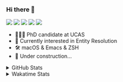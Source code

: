 ### Hi there 👋

[![](https://img.shields.io/badge/-Email-325180?logo=maildotru&logoColor=white&style=flat-square)](mailto:hi@wang.tianshu.me)
[![](https://img.shields.io/badge/-GitHub-black?logo=GitHub&style=flat-square)](https://github.com/tshu-w)
[![](https://img.shields.io/badge/-Telegram-26a5e4?labelColor=fafafa&logo=telegram&style=flat-square)](https://t.me/tshu_w) 
[![](https://img.shields.io/badge/-Twitter-1da1f2?logo=Twitter&logoColor=white&style=flat-square)](https://twitter.com/tshu_w)
[![](https://komarev.com/ghpvc/?username=tshu-w&color=blueviolet&style=flat-square)]()



- 🧑🏻‍🎓 PhD candidate at UCAS
- 🔭 Currently interested in Entity Resolution
- 🛠 macOS & Emacs & ZSH
- 🚧 Under construction...

<details>

<summary>GitHub Stats</summary>

![Tianshu's GitHub stats](https://github-readme-stats.vercel.app/api?username=tshu-w&show_icons=true&theme=buefy&count_private=true)
  
</details>


<details>
  <summary>Wakatime Stats</summary>

  Currently, files accessed by tramp cannot be tracked by wakatime, see https://github.com/wakatime/wakatime-mode/issues/27
  <br>
  
<!--START_SECTION:waka-->
![Code Time](http://img.shields.io/badge/Code%20Time-0%20secs-blue)

**I'm an Early 🐤** 

```text
🌞 Morning    71 commits     ████░░░░░░░░░░░░░░░░░░░░░   17.88% 
🌆 Daytime    216 commits    █████████████░░░░░░░░░░░░   54.41% 
🌃 Evening    106 commits    ██████░░░░░░░░░░░░░░░░░░░   26.7% 
🌙 Night      4 commits      ░░░░░░░░░░░░░░░░░░░░░░░░░   1.01%

```
📅 **I'm Most Productive on Tuesday** 

```text
Monday       57 commits     ███░░░░░░░░░░░░░░░░░░░░░░   14.36% 
Tuesday      110 commits    ███████░░░░░░░░░░░░░░░░░░   27.71% 
Wednesday    48 commits     ███░░░░░░░░░░░░░░░░░░░░░░   12.09% 
Thursday     37 commits     ██░░░░░░░░░░░░░░░░░░░░░░░   9.32% 
Friday       55 commits     ███░░░░░░░░░░░░░░░░░░░░░░   13.85% 
Saturday     50 commits     ███░░░░░░░░░░░░░░░░░░░░░░   12.59% 
Sunday       40 commits     ██░░░░░░░░░░░░░░░░░░░░░░░   10.08%

```


📊 **This Week I Spent My Time On** 

```text
💬 Programming Languages: 
sh                       9 hrs 57 mins       ███████████░░░░░░░░░░░░░░   46.77% 
Org                      8 hrs 26 mins       ██████████░░░░░░░░░░░░░░░   39.65% 
Bash                     1 hr 33 mins        █░░░░░░░░░░░░░░░░░░░░░░░░   7.3% 
Emacs Lisp               1 hr 13 mins        █░░░░░░░░░░░░░░░░░░░░░░░░   5.77% 
JSON                     6 mins              ░░░░░░░░░░░░░░░░░░░░░░░░░   0.51%

🔥 Editors: 
Emacs                    11 hrs 19 mins      █████████████░░░░░░░░░░░░   53.23% 
Zsh                      9 hrs 57 mins       ███████████░░░░░░░░░░░░░░   46.77%

🐱‍💻 Projects: 
Unknown Project          8 hrs 24 mins       ██████████░░░░░░░░░░░░░░░   39.53% 
Terminal                 6 hrs 36 mins       ███████░░░░░░░░░░░░░░░░░░   31.03% 
Dash-User-Contributions  2 hrs 34 mins       ███░░░░░░░░░░░░░░░░░░░░░░   12.11% 
emacs                    1 hr 7 mins         █░░░░░░░░░░░░░░░░░░░░░░░░   5.32% 
xd_mid                   32 mins             ░░░░░░░░░░░░░░░░░░░░░░░░░   2.56%

💻 Operating System: 
Mac                      19 hrs 28 mins      ██████████████████████░░░   91.48% 
Linux                    1 hr 48 mins        ██░░░░░░░░░░░░░░░░░░░░░░░   8.52%

```

**I Mostly Code in Python** 

```text
Python                   10 repos            ████████████░░░░░░░░░░░░░   47.62% 
HTML                     2 repos             ██░░░░░░░░░░░░░░░░░░░░░░░   9.52% 
Emacs Lisp               2 repos             ██░░░░░░░░░░░░░░░░░░░░░░░   9.52% 
JavaScript               2 repos             ██░░░░░░░░░░░░░░░░░░░░░░░   9.52% 
TeX                      2 repos             ██░░░░░░░░░░░░░░░░░░░░░░░   9.52%

```



 Last Updated on 31/07/2022 08:06:13 UTC
<!--END_SECTION:waka-->
</details>
